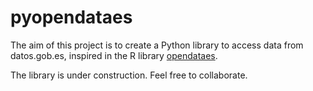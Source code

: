 # pyopendataes
The aim of this project is to create a Python library to access data from datos.gob.es, inspired in the R library [opendataes](https://github.com/ropenspain/opendataes/).

The library is under construction. Feel free to collaborate.



